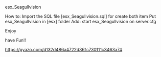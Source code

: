 esx_Seagullvision

How to: Import the SQL file [esx_Seagullvision.sql] for create both item Put esx_Seagullvision in [esx] folder Add: start esx_Seagullvision on server.cfg

Enjoy

have Fun!!

https://gyazo.com/d132d486a4722d361c730111c3463a74
